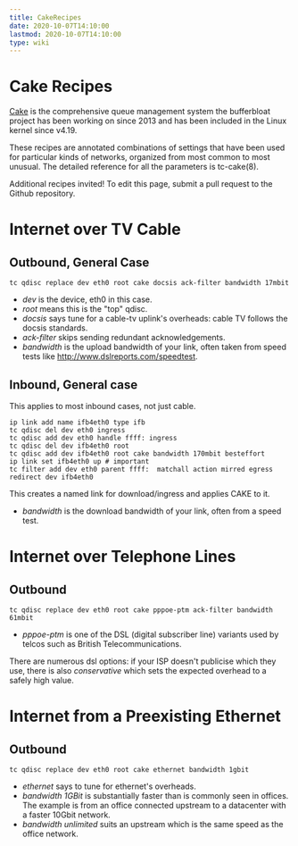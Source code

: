 ```yaml
---
title: CakeRecipes
date: 2020-10-07T14:10:00
lastmod: 2020-10-07T14:10:00
type: wiki
---
```

Cake Recipes
============
[Cake](Cake.md) is the comprehensive queue management system the bufferbloat
project has been working on since 2013 and has been included in the Linux kernel since v4.19. 

These recipes are annotated combinations of settings that have 
been used for particular kinds of networks, organized from 
most common to most unusual. 
The detailed reference for all the parameters is tc-cake(8).

Additional recipes invited! To edit this page, submit a pull request to the Github repository.

Internet over TV Cable
===

Outbound, General Case 
---
```
tc qdisc replace dev eth0 root cake docsis ack-filter bandwidth 17mbit
```   
* _dev_ is the device, eth0 in this case.
* _root_ means this is the "top" qdisc.
* _docsis_ says tune for a cable-tv uplink's overheads: 
cable TV follows the docsis standards.
* _ack-filter_ skips sending redundant acknowledgements. 
* _bandwidth_ is the upload bandwidth of your link, often 
taken from speed tests like http://www.dslreports.com/speedtest.


Inbound, General case
---
This applies to most inbound cases, not just cable.
```
ip link add name ifb4eth0 type ifb
tc qdisc del dev eth0 ingress
tc qdisc add dev eth0 handle ffff: ingress
tc qdisc del dev ifb4eth0 root
tc qdisc add dev ifb4eth0 root cake bandwidth 170mbit besteffort
ip link set ifb4eth0 up # important 
tc filter add dev eth0 parent ffff:  matchall action mirred egress redirect dev ifb4eth0
```   
This creates a named link for download/ingress and applies 
CAKE to it. 

* _bandwidth_ is the download bandwidth of your link, often
from a speed test.



Internet over Telephone Lines
===

Outbound
---
```
tc qdisc replace dev eth0 root cake pppoe-ptm ack-filter bandwidth 61mbit
```  
* _pppoe-ptm_ is one of the DSL (digital subscriber line) variants
 used by telcos such as British Telecommunications.
     
 There are numerous dsl options: if your ISP doesn't publicise 
 which they use, there is also _conservative_ which sets 
 the expected overhead to a safely high value.
 
<!-- I rather expect to see a bunch of people contributing
cases for various telcos --> 


Internet from a Preexisting Ethernet
===

Outbound
---
```
tc qdisc replace dev eth0 root cake ethernet bandwidth 1gbit
```   
* _ethernet_ says to tune for ethernet's overheads.
* _bandwidth 1GBit_ is substantially faster than is commonly 
seen in offices. The example is from an office connected 
upstream to a datacenter with a faster 10Gbit network.
* _bandwidth unlimited_ suits an upstream which is the same 
speed as the office network.
<!-- the latter describes my office at work. Dave C-B -->

